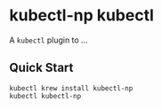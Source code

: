 # kubectl-np kubectl

A `kubectl` plugin to ...

## Quick Start

```
kubectl krew install kubectl-np
kubectl kubectl-np
```

